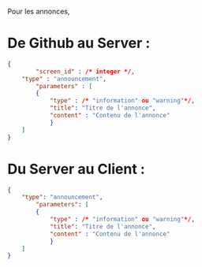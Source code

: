 Pour les annonces, 
# De Github au Server : 
```json
{
    	"screen_id" : /* integer */,
	"type" : "announcement",
    	"parameters" : [
		{ 
			"type" : /* "information" ou "warning"*/,
			"title": "Titre de l'annonce",
			"content" : "Contenu de l'annonce"
    		}
	]
}
```
# Du Server au Client : 
```json
{
	"type": "announcement",
    	"parameters": [
		{
			"type" : /* "information" ou "warning"*/,
			"title": "Titre de l'annonce",
			"content" : "Contenu de l'annonce"
    		}
	]
}
```
